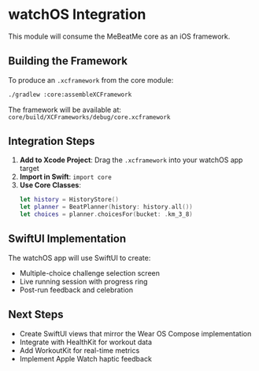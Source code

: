 # watchOS Integration

This module will consume the MeBeatMe core as an iOS framework.

## Building the Framework

To produce an `.xcframework` from the core module:

```bash
./gradlew :core:assembleXCFramework
```

The framework will be available at: `core/build/XCFrameworks/debug/core.xcframework`

## Integration Steps

1. **Add to Xcode Project**: Drag the `.xcframework` into your watchOS app target
2. **Import in Swift**: `import core`
3. **Use Core Classes**: 
   ```swift
   let history = HistoryStore()
   let planner = BeatPlanner(history: history.all())
   let choices = planner.choicesFor(bucket: .km_3_8)
   ```

## SwiftUI Implementation

The watchOS app will use SwiftUI to create:
- Multiple-choice challenge selection screen
- Live running session with progress ring
- Post-run feedback and celebration

## Next Steps

- Create SwiftUI views that mirror the Wear OS Compose implementation
- Integrate with HealthKit for workout data
- Add WorkoutKit for real-time metrics
- Implement Apple Watch haptic feedback
